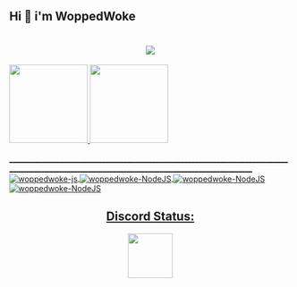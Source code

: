 ## Hi 👋 i'm WoppedWoke
<h1 align="center">
  <a href="https://git.io/typing-svg">
    <img src=https://readme-typing-svg.herokuapp.com/?lines=Hi!!;My+name+is+woppedwoke.;Welcome+to+my+profile!&center=true&size=27>
  </a>
</h1>

<div>
  <a href="https://github.com/woppedwoke">
  <img height="140em" src="https://github-readme-stats.vercel.app/api?username=woppedwoke&show_icons=true&theme=dark&include_all_commits=true&count_private=true"/>
  <img height="140em" src="https://github-readme-stats.vercel.app/api/top-langs/?username=woppedwoke&layout=compact&langs_count=7&theme=dark"/>
</div>
  
  <div style="display: inline_block"><br>
    __________________________________________________________________________________________________________________________________________________
    <img align="center" alt="woppedwoke-js" src="https://img.shields.io/badge/PostgreSQL-316192?style=for-the-badge&logo=postgresql&logoColor=white">
    <img align="center" alt="woppedwoke-NodeJS" src="https://img.shields.io/badge/Steam-000000?style=for-the-badge&logo=steam&logoColor=white">
    <img align="center" alt="woppedwoke-NodeJS" src="https://img.shields.io/badge/Xbox-107C10?style=for-the-badge&logo=xbox&logoColor=white">
    <img align="center" alt="woppedwoke-NodeJS" src="https://img.shields.io/badge/Spotify-1ED760?&style=for-the-badge&logo=spotify&logoColor=white">
    
    
  
</div>
                                                                                                                              
<h2 align="center"> Discord Status: </h2>
<p align="center">
<a href="https://discord.com/users/347418874628800523">
  <img height="80px" src="https://discord.c99.nl/widget/theme-2/347418874628800523.png">
</a>
</p>
